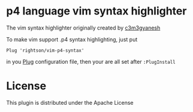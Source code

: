 # p4 language vim syntax highlighter

The vim syntax highlighter originally created by [c3m3gyanesh](https://github.com/c3m3gyanesh/p4-syntax-highlighter-collection)

To make vim support .p4 syntax highlighting, just put

`
Plug 'rightson/vim-p4-syntax'
`

in you [Plug](https://github.com/junegunn/vim-plug) configuration file, then your are all set after `:PlugInstall`

# License
This plugin is distributed under the Apache License
